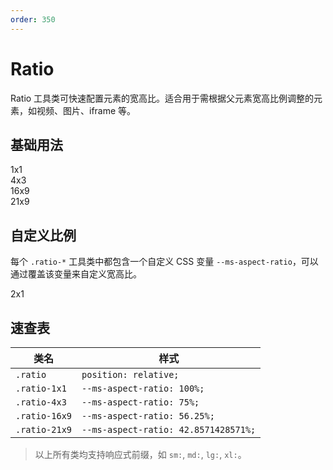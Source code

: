 ```yaml
---
order: 350
---
```


# Ratio

Ratio 工具类可快速配置元素的宽高比。适合用于需根据父元素宽高比例调整的元素，如视频、图片、iframe 等。

## 基础用法

<Story title="基础用法">
<div class="demo-ratio p-4">
  <div class="ratio ratio-1x1">
    <div>1x1</div>
  </div>
  <div class="ratio ratio-4x3">
    <div>4x3</div>
  </div>
  <div class="ratio ratio-16x9">
    <div>16x9</div>
  </div>
  <div class="ratio ratio-21x9">
    <div>21x9</div>
  </div>
</div>
</Story>

## 自定义比例

每个 `.ratio-*` 工具类中都包含一个自定义 CSS 变量 `--ms-aspect-ratio`，可以通过覆盖该变量来自定义宽高比。

<Story title="自定义比例">
<div class="demo-ratio p-5">
  <div class="ratio" style="--ms-aspect-ratio: 50%;">
    <div>2x1</div>
  </div>
</div>
</Story>

## 速查表

| 类名          | 样式                                 |
| ------------- | ------------------------------------ |
| `.ratio`      | `position: relative;`                |
| `.ratio-1x1`  | `--ms-aspect-ratio: 100%;`           |
| `.ratio-4x3`  | `--ms-aspect-ratio: 75%;`            |
| `.ratio-16x9` | `--ms-aspect-ratio: 56.25%;`         |
| `.ratio-21x9` | `--ms-aspect-ratio: 42.8571428571%;` |

> 以上所有类均支持响应式前缀，如 `sm:`, `md:`, `lg:`, `xl:`。
